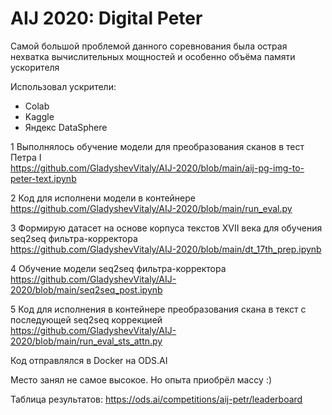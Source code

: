 # AIJ 2020: Digital Peter

Самой большой проблемой данного соревнования была острая нехватка вычислительных мощностей и особенно объёма памяти ускорителя

Использовал ускрители:
- Colab
- Kaggle
- Яндекс DataSphere

1 Выполнялось обучение модели для преобразования сканов в тест Петра I
<br>https://github.com/GladyshevVitaly/AIJ-2020/blob/main/aij-pg-img-to-peter-text.ipynb

2 Код для исполнени модели в контейнере
<br>https://github.com/GladyshevVitaly/AIJ-2020/blob/main/run_eval.py

3 Формирую датасет на основе корпуса текстов XVII века для обучения seq2seq фильтра-корректора
<br>https://github.com/GladyshevVitaly/AIJ-2020/blob/main/dt_17th_prep.ipynb

4 Обучение модели seq2seq фильтра-корректора
<br>https://github.com/GladyshevVitaly/AIJ-2020/blob/main/seq2seq_post.ipynb

5 Код для исполнения в контейнере преобразования скана в текст с последующей seq2seq коррекцией
<br>https://github.com/GladyshevVitaly/AIJ-2020/blob/main/run_eval_sts_attn.py

Код отправлялся в Docker на ODS.AI

Место занял не самое высокое. Но опыта приобрёл массу :)

Таблица результатов: https://ods.ai/competitions/aij-petr/leaderboard


